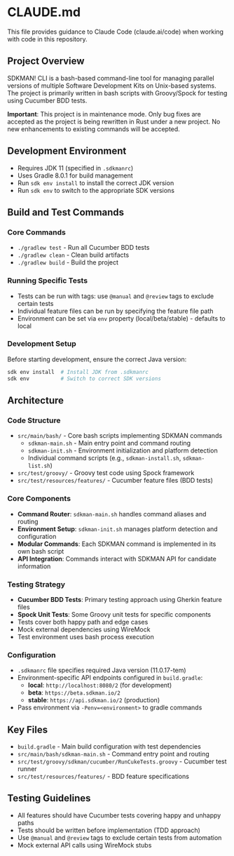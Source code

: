 # CLAUDE.md

This file provides guidance to Claude Code (claude.ai/code) when working with code in this repository.

## Project Overview

SDKMAN! CLI is a bash-based command-line tool for managing parallel versions of multiple Software Development Kits on Unix-based systems. The project is primarily written in bash scripts with Groovy/Spock for testing using Cucumber BDD tests.

**Important**: This project is in maintenance mode. Only bug fixes are accepted as the project is being rewritten in Rust under a new project. No new enhancements to existing commands will be accepted.

## Development Environment

- Requires JDK 11 (specified in `.sdkmanrc`)
- Uses Gradle 8.0.1 for build management
- Run `sdk env install` to install the correct JDK version
- Run `sdk env` to switch to the appropriate SDK versions

## Build and Test Commands

### Core Commands
- `./gradlew test` - Run all Cucumber BDD tests
- `./gradlew clean` - Clean build artifacts
- `./gradlew build` - Build the project

### Running Specific Tests
- Tests can be run with tags: use `@manual` and `@review` tags to exclude certain tests
- Individual feature files can be run by specifying the feature file path
- Environment can be set via `env` property (local/beta/stable) - defaults to local

### Development Setup
Before starting development, ensure the correct Java version:
```bash
sdk env install  # Install JDK from .sdkmanrc
sdk env          # Switch to correct SDK versions
```

## Architecture

### Code Structure
- `src/main/bash/` - Core bash scripts implementing SDKMAN commands
  - `sdkman-main.sh` - Main entry point and command routing
  - `sdkman-init.sh` - Environment initialization and platform detection
  - Individual command scripts (e.g., `sdkman-install.sh`, `sdkman-list.sh`)
- `src/test/groovy/` - Groovy test code using Spock framework
- `src/test/resources/features/` - Cucumber feature files (BDD tests)

### Core Components
- **Command Router**: `sdkman-main.sh` handles command aliases and routing
- **Environment Setup**: `sdkman-init.sh` manages platform detection and configuration
- **Modular Commands**: Each SDKMAN command is implemented in its own bash script
- **API Integration**: Commands interact with SDKMAN API for candidate information

### Testing Strategy
- **Cucumber BDD Tests**: Primary testing approach using Gherkin feature files
- **Spock Unit Tests**: Some Groovy unit tests for specific components
- Tests cover both happy path and edge cases
- Mock external dependencies using WireMock
- Test environment uses bash process execution

### Configuration
- `.sdkmanrc` file specifies required Java version (11.0.17-tem)
- Environment-specific API endpoints configured in `build.gradle`:
  - **local**: `http://localhost:8080/2` (for development)
  - **beta**: `https://beta.sdkman.io/2`
  - **stable**: `https://api.sdkman.io/2` (production)
- Pass environment via `-Penv=<environment>` to gradle commands

## Key Files
- `build.gradle` - Main build configuration with test dependencies
- `src/main/bash/sdkman-main.sh` - Command entry point and routing
- `src/test/groovy/sdkman/cucumber/RunCukeTests.groovy` - Cucumber test runner
- `src/test/resources/features/` - BDD feature specifications

## Testing Guidelines
- All features should have Cucumber tests covering happy and unhappy paths
- Tests should be written before implementation (TDD approach)
- Use `@manual` and `@review` tags to exclude certain tests from automation
- Mock external API calls using WireMock stubs